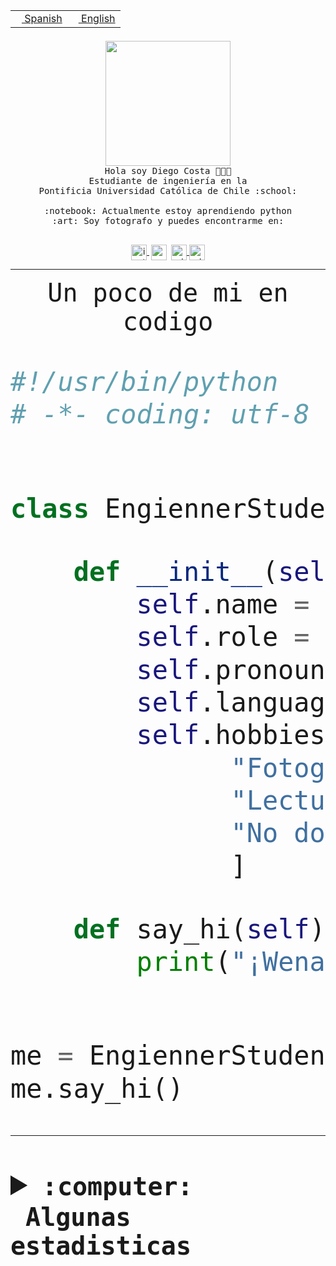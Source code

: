 <table border="0"  align="right">
 <tr><td><a href="README.md"><img src="https://upload.wikimedia.org/wikipedia/commons/thumb/8/89/Bandera_de_Espa%C3%B1a.svg/1200px-Bandera_de_Espa%C3%B1a.svg.png" height="10"> Spanish</a></td>
 <td><a href="README.en.md"><img src="https://upload.wikimedia.org/wikipedia/commons/a/a4/Flag_of_the_United_States.svg" height="10"> English</a></td></tr>
</table><br><br><br>


<p align="center">
  <img src="https://github.com/diegocostares/diegocostares/blob/main/Images/aaa2.gif?raw=true" height="200px" weight="200px">
  <br><samp>
    Hola soy Diego Costa 👨🏻‍💻<br>
    Estudiante de ingeniería en la <br>
    Pontificia Universidad Católica de Chile :school:<br>
  <br>
    :notebook: Actualmente estoy aprendiendo python <br>
    :art: Soy fotografo y puedes encontrarme en: <br>
  <br></samp>
  
</p>

<p align="center">
   <a href="https://instagram.com/diegocosta_no" target="blank">
    <img 
    align="center" src="https://cdn.jsdelivr.net/npm/simple-icons@3.0.1/icons/instagram.svg" alt="instagram" height="25px" width="25px" />
  </a>
  <a style="border: 3px solid; color: white;"href="https://t.me/diegocosta_no" target="blank">
  <img
  align="center" alt="Telegram" width="25px" src="https://icons-for-free.com/iconfiles/png/512/Telegram-1324888767380505522.png" />
</a>
<a href="https://api.whatsapp.com/send?phone=56971897835&text=Hola!" target="blank">
  <img
  align="center" alt="wtsp" width="25px" src="https://img.icons8.com/pastel-glyph/2x/whatsapp--v2.png" />
</a>
<a href="https://www.linkedin.com/in/diego-costa-786249213/" target="blank">
  <img
  align="center" alt="wtsp" width="25px" src="https://img.icons8.com/metro/452/linkedin.png" />
</a>

  </a>
</p>

---


<p align="center"><font size="25"><samp>Un poco de mi en codigo</samp></front></p>


```python
#!/usr/bin/python
# -*- coding: utf-8 -*-


class EngiennerStudent:

    def __init__(self):
        self.name = "Diego Costa"
        self.role = "Estudiante"
        self.pronouns = "he/him"
        self.language_spoken = ["es_CL", "en_US"]
        self.hobbies = [
              "Fotografia",
              "Lectura",
              "No dormir",
              ]

    def say_hi(self):
        print("¡Wena mundo!")


me = EngiennerStudent()
me.say_hi()
```
---
<details>
  <summary><b><samp>:computer: &nbsp;Algunas estadisticas</samp></b></summary>
  <br/></p>

<!--START_SECTION:waka-->
![Code Time](http://img.shields.io/badge/Code%20Time-1%2C081%20hrs%208%20mins-blue)

**Soy nocturno 🦉** 

```text
🌞 Mañana                 52 commits          ░░░░░░░░░░░░░░░░░░░░░░░░░   01.40 % 
🌆 Día                    1205 commits        ████████░░░░░░░░░░░░░░░░░   32.48 % 
🌃 Tarde                  1593 commits        ███████████░░░░░░░░░░░░░░   42.94 % 
🌙 Noche                  860 commits         ██████░░░░░░░░░░░░░░░░░░░   23.18 % 
```
📅 **Soy más productivo los Martes** 

```text
Lunes                    580 commits         ████░░░░░░░░░░░░░░░░░░░░░   15.63 % 
Martes                   654 commits         ████░░░░░░░░░░░░░░░░░░░░░   17.63 % 
Miércoles                461 commits         ███░░░░░░░░░░░░░░░░░░░░░░   12.43 % 
Jueves                   549 commits         ████░░░░░░░░░░░░░░░░░░░░░   14.80 % 
Viernes                  545 commits         ████░░░░░░░░░░░░░░░░░░░░░   14.69 % 
Sábado                   364 commits         ██░░░░░░░░░░░░░░░░░░░░░░░   09.81 % 
Domingo                  557 commits         ████░░░░░░░░░░░░░░░░░░░░░   15.01 % 
```


📊 **Esta semana me dediqué a** 

```text
🐱‍💻 Proyectos: 
latex-templates          1 hr 17 mins        ██████████░░░░░░░░░░░░░░░   42.00 % 
estocasticos             42 mins             ██████░░░░░░░░░░░░░░░░░░░   22.90 % 
repo-stats               26 mins             ████░░░░░░░░░░░░░░░░░░░░░   14.20 % 
proyecto-grupo-31        22 mins             ███░░░░░░░░░░░░░░░░░░░░░░   12.08 % 
2023-1-S4-Grupo2-Backend 10 mins             █░░░░░░░░░░░░░░░░░░░░░░░░   05.47 % 
```


 Last Updated on 27/06/2023 01:59:51 UTC
<!--END_SECTION:waka-->
  
  

<p align="center"> <img src="https://github-readme-stats.vercel.app/api?username=diegocostares&show_icons=true&theme=ayu-mirage" alt="abhisheknaiidu" /></p>
 
</details>
